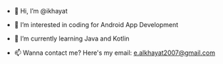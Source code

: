 - 👋 Hi, I’m @ikhayat
- 👀 I’m interested in coding for Android App Development
- 🌱 I’m currently learning Java and Kotlin

- 📫 Wanna contact me? Here's my email: e.alkhayat2007@gmail.com

